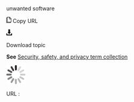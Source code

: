 # 

unwanted software

![Copy URL](media/unwanted-software/Copy.png)
Copy URL

![Download](media/unwanted-software/Download.png)

Download topic

**See** [Security, safety, and privacy term collection](https://worldready.cloudapp.net/Styleguide/Read?id=2700&topicid=26894)

![In progress](media/unwanted-software/activity-large.gif)

URL :
